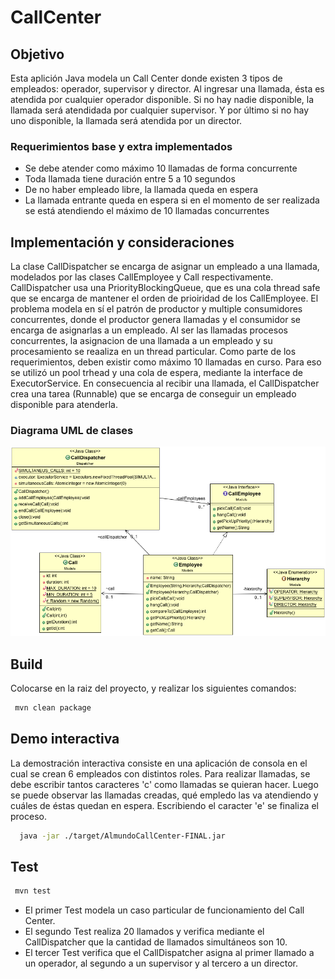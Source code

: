 # CallCenter

## Objetivo

Esta aplición Java modela un Call Center donde existen 3 tipos de empleados: operador, supervisor y director. Al ingresar una llamada, ésta es atendida por cualquier operador disponible. Si no hay nadie disponible, la llamada será atendidada por cualquier supervisor. Y por último si no hay uno disponible, la llamada será atendida por un director.

### Requerimientos base y extra implementados

* Se debe atender como máximo 10 llamadas de forma concurrente
* Toda llamada tiene duración entre 5 a 10 segundos
* De no haber empleado libre, la llamada queda en espera
* La llamada entrante queda en espera si en el momento de ser realizada se está atendiendo el máximo de 10 llamadas concurrentes

## Implementación y consideraciones

La clase CallDispatcher se encarga de asignar un empleado a una llamada, modelados por las clases CallEmployee y Call respectivamente.  CallDispatcher usa una PriorityBlockingQueue, que es una cola thread safe que se encarga de mantener el orden de prioiridad de los CallEmployee. 
El problema modela en sí el patrón de productor y multiple consumidores concurrentes, donde el productor genera llamadas y el consumidor se encarga de asignarlas a un empleado. Al ser las llamadas procesos concurrentes, la asignacion de una llamada a un empleado y su procesamiento se reaaliza en un thread particular. Como parte de los requerimientos, deben existir como máximo 10 llamadas en curso. Para eso se utilizó un pool trhead y una cola de espera, mediante la interface de ExecutorService. En consecuencia al recibir una llamada, el CallDispatcher crea una tarea (Runnable) que se encarga de conseguir un empleado disponible para atenderla. 

### Diagrama UML de clases

![alt DiagramaUML](https://raw.githubusercontent.com/EmilioTyl/CallCenter/master/uml-diagram.png)

## Build

Colocarse en la raiz del proyecto, y realizar los siguientes comandos:

```bash
 mvn clean package
```

## Demo interactiva

La demostración interactiva consiste en una aplicación de consola en el cual se crean 6 empleados con distintos roles. 
Para realizar llamadas, se debe escribir tantos caracteres 'c' como llamadas se quieran hacer. Luego se puede observar las llamadas creadas, qué empledo las va atendiendo y cuáles de éstas quedan en espera.
Escribiendo el caracter 'e' se finaliza el proceso.

```bash
  java -jar ./target/AlmundoCallCenter-FINAL.jar
```

## Test


```bash
 mvn test
```
* El primer Test modela un caso particular de funcionamiento del Call Center.
* El segundo Test realiza 20 llamados y verifica mediante el CallDispatcher que la cantidad de llamados simultáneos son 10.
* El tercer Test verifica que el CallDispatcher asigna al primer llamado a un operador, al segundo a un supervisor y al tercero a un director.
